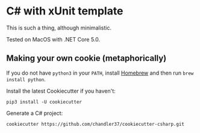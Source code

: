 # C# with xUnit template

This is such a thing, although minimalistic.

Tested on MacOS with .NET Core 5.0.

## Making your own cookie (metaphorically)

If you do not have `python3` in your `PATH`, install
[Homebrew](https://brew.sh/) and then run `brew install python`.

Install the latest Cookiecutter if you haven't:

```
pip3 install -U cookiecutter
```

Generate a C# project:

```
cookiecutter https://github.com/chandler37/cookiecutter-csharp.git
```
